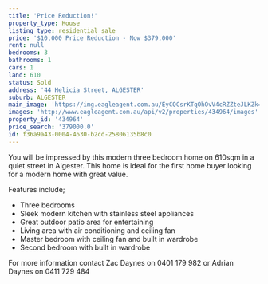 ```yaml
---
title: 'Price Reduction!'
property_type: House
listing_type: residential_sale
price: '$10,000 Price Reduction - Now $379,000'
rent: null
bedrooms: 3
bathrooms: 1
cars: 1
land: 610
status: Sold
address: '44 Helicia Street, ALGESTER'
suburb: ALGESTER
main_image: 'https://img.eagleagent.com.au/EyCQCsrKTqOhOvV4cRZZteJLKZk=/1280x854/smart/https://s3-us-west-2.amazonaws.com/eagleagent-orig/images/6819380/105651765-image-M.jpg'
images: 'http://www.eagleagent.com.au/api/v2/properties/434964/images'
property_id: '434964'
price_search: '379000.0'
id: f36a9a43-0004-4630-b2cd-25806135b8c0
---
```

You will be impressed by this modern three bedroom home on 610sqm in a quiet street in Algester.
This home is ideal for the first home buyer looking for a modern home with great value.

Features include;
*  Three bedrooms
*  Sleek modern kitchen with stainless steel appliances
*  Great outdoor patio area for entertaining
*  Living area with air conditioning and ceiling fan
*  Master bedroom with ceiling fan and built in wardrobe
*  Second bedroom with built in wardrobe

For more information contact Zac Daynes on 0401 179 982 or Adrian Daynes on 0411 729 484